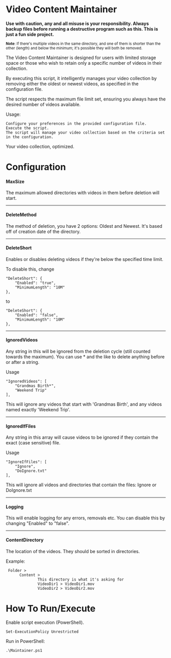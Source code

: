 # Video Content Maintainer

<b>Use with caution, any and all misuse is your responsibility. Always backup files before running a destructive program such as this. This is just a fun side project.</b>

<small>**Note**: If there's multiple videos in the same directory, and one of them is shorter than the other (length) and below the minimum; it's possible they will both be removed.</small>

The Video Content Maintainer is designed for users with limited storage space or those who wish to retain only a specific number of videos in their collection.

By executing this script, it intelligently manages your video collection by removing either the oldest or newest videos, as specified in the configuration file.

The script respects the maximum file limit set, ensuring you always have the desired number of videos available.

Usage:

    Configure your preferences in the provided configuration file.
    Execute the script.
    The script will manage your video collection based on the criteria set in the configuration.

Your video collection, optimized.

# Configuration
#### MaxSize
The maximum allowed directories with videos in them before deletion will start.
***
#### DeleteMethod
The method of deletion, you have 2 options: Oldest and Newest. It's based off of creation date of the directory.
***
#### DeleteShort
Enables or disables deleting videos if they're below the specified time limit.

To disable this, change

    "DeleteShort": {
        "Enabled": "true",
        "MinimumLength": "10M"
    },   

to

    "DeleteShort": {
        "Enabled": "false",
        "MinimumLength": "10M"
    },
***
#### IgnoredVideos
Any string in this will be ignored from the deletion cycle (still counted towards the maximum). You can use * and the like to delete anything before or after a string.

Usage

	"IgnoredVideos": [
	    "Grandmas Birth*",
	    "Weekend Trip"
	],

 This will ignore any videos that start with 'Grandmas Birth', and any videos named exactly 'Weekend Trip'.
 ***
 #### IgnoredIfFiles
 Any string in this array will cause videos to be ignored if they contain the exact (case sensitive) file.

 Usage

	"IgnoreIfFiles": [
        "Ignore",
        "DoIgnore.txt"
	],

 This will ignore all videos and directories that contain the files: Ignore or DoIgnore.txt
***
 #### Logging

 This will enable logging for any errors, removals etc. You can disable this by changing "Enabled" to "false".
***
 #### ContentDirectory
 The location of the videos. They should be sorted in directories.

 Example:

     Folder >
          Content >
                  This directory is what it's asking for
                  VideoDir1 > VideoDir1.mov
                  VideoDir2 > VideoDir2.mov
 
# How To Run/Execute
Enable script execution (PowerShell).

    Set-ExecutionPolicy Unrestricted
Run in PowerShell:

    .\Maintainer.ps1
